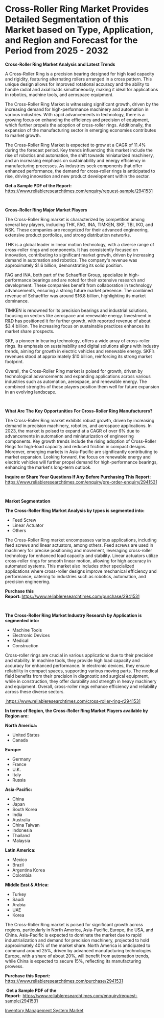 <p><h1>Cross-Roller Ring Market Provides Detailed Segmentation of this Market based on Type, Application, and Region and Forecast for the Period from 2025 - 2032</h1></p><p><strong>Cross-Roller Ring Market Analysis and Latest Trends</strong></p>
<p><p>A Cross-Roller Ring is a precision bearing designed for high load capacity and rigidity, featuring alternating rollers arranged in a cross pattern. This unique design allows for improved rotational accuracy and the ability to handle radial and axial loads simultaneously, making it ideal for applications in robotics, machine tools, and aerospace equipment.</p><p>The Cross-Roller Ring Market is witnessing significant growth, driven by the increasing demand for high-performance machinery and automation in various industries. With rapid advancements in technology, there is a growing focus on enhancing the efficiency and precision of equipment, which further propels the adoption of cross-roller rings. Additionally, the expansion of the manufacturing sector in emerging economies contributes to market growth.</p><p>The Cross-Roller Ring Market is expected to grow at a CAGR of 11.4% during the forecast period. Key trends influencing this market include the rise of robotics and automation, the shift towards miniaturized machinery, and an increasing emphasis on sustainability and energy efficiency in manufacturing processes. As industries seek components that offer enhanced performance, the demand for cross-roller rings is anticipated to rise, driving innovation and new product development within the sector.</p></p>
<p><strong>Get a Sample PDF of the Report:&nbsp;</strong> <a href="https://www.reliableresearchtimes.com/enquiry/request-sample/2941531?utm_campaign=2643&utm_medium=2&utm_source=Github&utm_content=ia&utm_term=15032025&utm_id=cross-roller-ring">https://www.reliableresearchtimes.com/enquiry/request-sample/2941531</a></p>
<p>&nbsp;</p>
<p><strong>Cross-Roller Ring Major Market Players</strong></p>
<p><p>The Cross-Roller Ring market is characterized by competition among several key players, including THK, FAG, INA, TIMKEN, SKF, TBI, IKO, and NSK. These companies are recognized for their advanced engineering, extensive product portfolios, and strong distribution networks.</p><p>THK is a global leader in linear motion technology, with a diverse range of cross-roller rings and components. It has consistently focused on innovation, contributing to significant market growth, driven by increasing demand in automation and robotics. The company's revenue was approximately $1.6 billion, demonstrating its solid position.</p><p>FAG and INA, both part of the Schaeffler Group, specialize in high-performance bearings and are noted for their extensive research and development. These companies benefit from collaboration in technology advancements, ensuring a strong future market presence. The combined revenue of Schaeffler was around $16.8 billion, highlighting its market dominance.</p><p>TIMKEN is renowned for its precision bearings and industrial solutions, focusing on sectors like aerospace and renewable energy. Investment in R&D has positioned it for further growth, with reported revenue of about $3.4 billion. The increasing focus on sustainable practices enhances its market share prospects.</p><p>SKF, a pioneer in bearing technology, offers a wide array of cross-roller rings. Its emphasis on sustainability and digital solutions aligns with industry trends, aiming for growth in electric vehicles and renewable energy. SKF’s revenues stood at approximately $10 billion, reinforcing its strong market footprint.</p><p>Overall, the Cross-Roller Ring market is poised for growth, driven by technological advancements and expanding applications across various industries such as automation, aerospace, and renewable energy. The combined strengths of these players position them well for future expansion in an evolving landscape.</p></p>
<p>&nbsp;</p>
<p><strong>What Are The Key Opportunities For Cross-Roller Ring Manufacturers?</strong></p>
<p><p>The Cross-Roller Ring market exhibits robust growth, driven by increasing demand in precision machinery, robotics, and aerospace applications. In 2023, the market is poised to expand at a CAGR of over 6% due to advancements in automation and miniaturization of engineering components. Key growth trends include the rising adoption of Cross-Roller Rings for high-load capacity and reduced friction in compact designs. Moreover, emerging markets in Asia-Pacific are significantly contributing to market expansion. Looking forward, the focus on renewable energy and electric vehicles will further propel demand for high-performance bearings, enhancing the market's long-term outlook.</p></p>
<p><strong>Inquire or Share Your Questions If Any Before Purchasing This Report:</strong> <a href="https://www.reliableresearchtimes.com/enquiry/pre-order-enquiry/2941531?utm_campaign=2643&utm_medium=2&utm_source=Github&utm_content=ia&utm_term=15032025&utm_id=cross-roller-ring">https://www.reliableresearchtimes.com/enquiry/pre-order-enquiry/2941531</a></p>
<p>&nbsp;</p>
<p><strong>Market Segmentation</strong></p>
<p><strong>The Cross-Roller Ring Market Analysis by types is segmented into:</strong></p>
<p><ul><li>Feed Screw</li><li>Linear Actuator</li><li>Others</li></ul></p>
<p><p>The Cross-Roller Ring market encompasses various applications, including feed screws and linear actuators, among others. Feed screws are used in machinery for precise positioning and movement, leveraging cross-roller technology for enhanced load capacity and stability. Linear actuators utilize cross-roller rings for smooth linear motion, allowing for high accuracy in automated systems. This market also includes other specialized applications where cross-roller designs improve mechanical efficiency and performance, catering to industries such as robotics, automation, and precision engineering.</p></p>
<p><strong>Purchase this Report:&nbsp;</strong><a href="https://www.reliableresearchtimes.com/purchase/2941531?utm_campaign=2643&utm_medium=2&utm_source=Github&utm_content=ia&utm_term=15032025&utm_id=cross-roller-ring">https://www.reliableresearchtimes.com/purchase/2941531</a></p>
<p>&nbsp;</p>
<p><strong>The Cross-Roller Ring Market Industry Research by Application is segmented into:</strong></p>
<p><ul><li>Machine Tools</li><li>Electronic Devices</li><li>Medical</li><li>Construction</li></ul></p>
<p><p>Cross-roller rings are crucial in various applications due to their precision and stability. In machine tools, they provide high load capacity and accuracy for enhanced performance. In electronic devices, they ensure reliability in compact spaces, supporting various moving parts. The medical field benefits from their precision in diagnostic and surgical equipment, while in construction, they offer durability and strength in heavy machinery and equipment. Overall, cross-roller rings enhance efficiency and reliability across these diverse sectors.</p></p>
<p><a href="https://www.reliableresearchtimes.com/cross-roller-ring-r2941531?utm_campaign=2643&utm_medium=2&utm_source=Github&utm_content=ia&utm_term=15032025&utm_id=cross-roller-ring">&nbsp;https://www.reliableresearchtimes.com/cross-roller-ring-r2941531</a></p>
<p><strong>In terms of Region, the Cross-Roller Ring Market Players available by Region are:</strong></p>
<p>
    <p> <strong> North America: </strong>
        <ul>
            <li>United States</li>
            <li>Canada</li>
        </ul>
        </p> 
    <p> <strong> Europe: </strong>
        <ul>
            <li>Germany</li>
            <li>France</li>
            <li>U.K.</li>
            <li>Italy</li>
            <li>Russia</li>
        </ul>
        </p> 
    <p> <strong> Asia-Pacific: </strong>
        <ul>
            <li>China</li>
            <li>Japan</li>
            <li>South Korea</li>
            <li>India</li>
            <li>Australia</li>
            <li>China Taiwan</li>
            <li>Indonesia</li>
            <li>Thailand</li>
            <li>Malaysia</li>
        </ul>
        </p> 
    <p> <strong> Latin America: </strong>
        <ul>
            <li>Mexico</li>
            <li>Brazil</li>
            <li>Argentina Korea</li>
            <li>Colombia</li>
        </ul>
        </p> 
    <p> <strong> Middle East & Africa: </strong>
        <ul>
            <li>Turkey</li>
            <li>Saudi</li>
            <li>Arabia</li>
            <li>UAE</li>
            <li>Korea</li>
        </ul>
    </p>
    </p>
<p><p>The Cross-Roller Ring market is poised for significant growth across regions, particularly in North America, Asia-Pacific, Europe, the USA, and China. Asia-Pacific is expected to dominate the market due to rapid industrialization and demand for precision machinery, projected to hold approximately 40% of the market share. North America is anticipated to command around 25%, driven by advanced manufacturing technologies. Europe, with a share of about 20%, will benefit from automation trends, while China is expected to secure 15%, reflecting its manufacturing prowess.</p></p>
<p><strong>Purchase this Report: </strong><a href="https://www.reliableresearchtimes.com/purchase/2941531?utm_campaign=2643&utm_medium=2&utm_source=Github&utm_content=ia&utm_term=15032025&utm_id=cross-roller-ring">https://www.reliableresearchtimes.com/purchase/2941531</a></p>
<p>&nbsp;<strong>Get a Sample PDF of the Report:&nbsp;&nbsp;</strong><a href="https://www.reliableresearchtimes.com/enquiry/request-sample/2941531?utm_campaign=2643&utm_medium=2&utm_source=Github&utm_content=ia&utm_term=15032025&utm_id=cross-roller-ring">https://www.reliableresearchtimes.com/enquiry/request-sample/2941531</a></p>
<p><strong></strong></p>
<p><p><a href="https://github.com/krinerstormy331/Market-Research-Report-List-1/blob/main/inventory-management-system-market.md?utm_campaign=2643&utm_medium=2&utm_source=Github&utm_content=ia&utm_term=15032025&utm_id=cross-roller-ring">Inventory Management System Market</a></p></p>